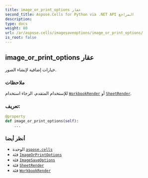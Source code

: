 ```yaml
---
title: image_or_print_options عقار
second_title: Aspose.Cells for Python via .NET API المراجع
description:
type: docs
weight: 80
url: /ar/aspose.cells/imagesaveoptions/image_or_print_options/
is_root: false
---
```

##  image_or_print_options عقار

خيارات إضافية لإنشاء الصور.

###  ملاحظات

للإستخدام المتقدم، الرجاء استخدام [`WorkbookRender`](/cells/python-net/ar/aspose.cells.rendering/workbookrender) أو [`SheetRender`](/cells/python-net/ar/aspose.cells.rendering/sheetrender).
###  تعريف:
```python
@property
def image_or_print_options(self):
    ...
```

###  أنظر أيضا
* الوحدة [`aspose.cells`](../../)
* فئة [`ImageOrPrintOptions`](/cells/python-net/ar/aspose.cells.rendering/imageorprintoptions)
* فئة [`ImageSaveOptions`](/cells/python-net/ar/aspose.cells/imagesaveoptions)
* فئة [`SheetRender`](/cells/python-net/ar/aspose.cells.rendering/sheetrender)
* فئة [`WorkbookRender`](/cells/python-net/ar/aspose.cells.rendering/workbookrender)
